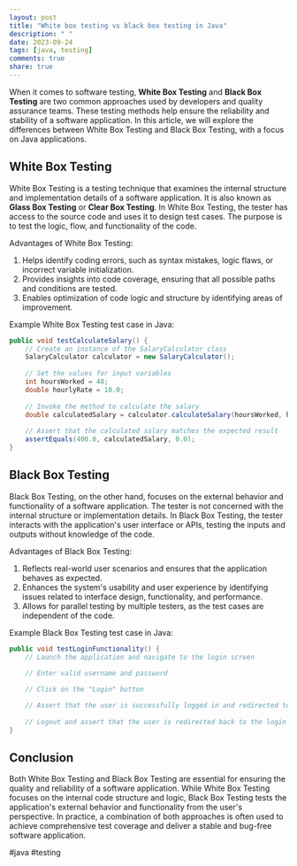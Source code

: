 ```yaml
---
layout: post
title: "White box testing vs black box testing in Java"
description: " "
date: 2023-09-24
tags: [java, testing]
comments: true
share: true
---
```


When it comes to software testing, **White Box Testing** and **Black Box Testing** are two common approaches used by developers and quality assurance teams. These testing methods help ensure the reliability and stability of a software application. In this article, we will explore the differences between White Box Testing and Black Box Testing, with a focus on Java applications.

## White Box Testing

White Box Testing is a testing technique that examines the internal structure and implementation details of a software application. It is also known as **Glass Box Testing** or **Clear Box Testing**. In White Box Testing, the tester has access to the source code and uses it to design test cases. The purpose is to test the logic, flow, and functionality of the code.

Advantages of White Box Testing:

1. Helps identify coding errors, such as syntax mistakes, logic flaws, or incorrect variable initialization.
2. Provides insights into code coverage, ensuring that all possible paths and conditions are tested.
3. Enables optimization of code logic and structure by identifying areas of improvement.

Example White Box Testing test case in Java:

```java
public void testCalculateSalary() {
    // Create an instance of the SalaryCalculator class
    SalaryCalculator calculator = new SalaryCalculator();
    
    // Set the values for input variables
    int hoursWorked = 40;
    double hourlyRate = 10.0;
    
    // Invoke the method to calculate the salary
    double calculatedSalary = calculator.calculateSalary(hoursWorked, hourlyRate);
    
    // Assert that the calculated salary matches the expected result
    assertEquals(400.0, calculatedSalary, 0.0);
}
```

## Black Box Testing

Black Box Testing, on the other hand, focuses on the external behavior and functionality of a software application. The tester is not concerned with the internal structure or implementation details. In Black Box Testing, the tester interacts with the application's user interface or APIs, testing the inputs and outputs without knowledge of the code.

Advantages of Black Box Testing:

1. Reflects real-world user scenarios and ensures that the application behaves as expected.
2. Enhances the system's usability and user experience by identifying issues related to interface design, functionality, and performance.
3. Allows for parallel testing by multiple testers, as the test cases are independent of the code.

Example Black Box Testing test case in Java:

```java
public void testLoginFunctionality() {
    // Launch the application and navigate to the login screen
    
    // Enter valid username and password

    // Click on the "Login" button

    // Assert that the user is successfully logged in and redirected to the home screen
    
    // Logout and assert that the user is redirected back to the login screen
}
```

## Conclusion

Both White Box Testing and Black Box Testing are essential for ensuring the quality and reliability of a software application. While White Box Testing focuses on the internal code structure and logic, Black Box Testing tests the application's external behavior and functionality from the user's perspective. In practice, a combination of both approaches is often used to achieve comprehensive test coverage and deliver a stable and bug-free software application.

#java #testing